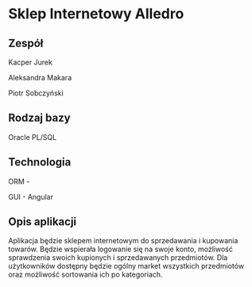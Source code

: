 # Sklep Internetowy Alledro

## Zespół
Kacper Jurek

Aleksandra Makara

Piotr Sobczyński

## Rodzaj bazy
Oracle PL/SQL

## Technologia

ORM - 

GUI - Angular

## Opis aplikacji
Aplikacja będzie sklepem internetowym do sprzedawania i kupowania towarów. Będzie wspierała logowanie się na swoje konto, możliwość sprawdzenia swoich kupionych i sprzedawanych przedmiotów. Dla użytkowników dostępny będzie ogólny market wszystkich przedmiotów oraz możliwość sortowania ich po kategoriach.
